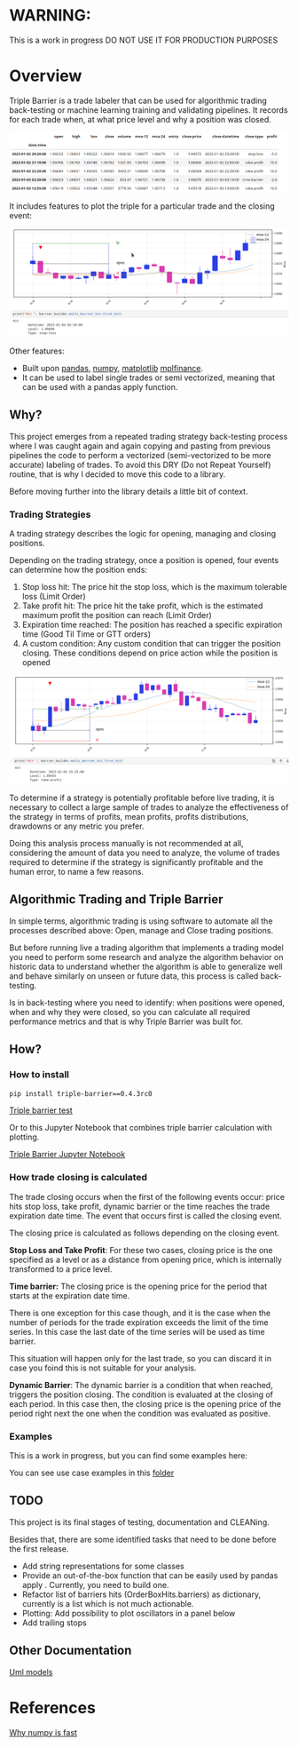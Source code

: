 # WARNING:

This is a work in progress DO NOT USE IT FOR PRODUCTION PURPOSES

# Overview

Triple Barrier is a trade labeler that can be used for algorithmic trading back-testing or machine learning training and
validating pipelines. It records for each trade when, at what price level and why a position was closed.

![](./docs/images/trades-table.png)

It includes features to plot the triple for a particular trade and the closing event:

![](./docs/images/trade_example_1.png)

Other features:

- Built
  upon [pandas](https://pandas.pydata.org/), [numpy](https://numpy.org/), [matplotlib](https://matplotlib.org/) [mplfinance](https://github.com/matplotlib/mplfinance).
- It can be used to label single trades or semi vectorized, meaning that can be used with a pandas apply function.

## Why?

This project emerges from a repeated trading strategy back-testing process where I was caught again and again copying 
and pasting from previous pipelines the code to perform a vectorized (semi-vectorized to be more accurate) labeling of 
trades. To avoid this DRY (Do not Repeat Yourself) routine, that is why I decided to move this code to a library.

Before moving further into the library details a little bit of context.

### Trading Strategies

A trading strategy describes the logic for opening, managing and closing positions.

Depending on the trading strategy, once a position is opened, four events can determine how the position ends:

1. Stop loss hit: The price hit the stop loss, which is the maximum tolerable loss (Limit Order)
2. Take profit hit: The price hit the take profit, which is the estimated maximum profit the position can reach (Limit
   Order)
3. Expiration time reached: The position has reached a specific expiration time (Good Til Time or GTT orders)
4. A custom condition: Any custom condition that can trigger the position closing. These conditions depend on price
   action while the position is opened

![](./docs/images/triple-barrier-long.png)

To determine if a strategy is potentially profitable before live trading, it is necessary to collect a large sample of
trades to analyze the effectiveness of the strategy in terms of profits, mean profits, profits distributions, drawdowns
or any metric you prefer.

Doing this analysis process manually is not recommended at all, considering the amount of data you need to analyze, the
volume of trades required to determine if the strategy is significantly profitable and the human error, to name a few
reasons. 

## Algorithmic Trading and Triple Barrier

In simple terms, algorithmic trading is using software to automate all the processes described above: Open, manage
and Close trading positions.

But before running live a trading algorithm that implements a trading model you need to perform some research and
analyze the algorithm behavior on historic data to understand whether the algorithm is able to generalize well and
 behave similarly on unseen or future data, this process is called back-testing.

Is in back-testing where you need to identify: when positions were opened, when and why they were closed, so you can 
calculate all required performance metrics and that is why Triple Barrier was built for.


## How?

### How to install

```commandline
pip install triple-barrier==0.4.3rc0
```


[Triple barrier test](./tests/triple_barrier/integration/test_triple_barrier_apply_happy_path.py)

Or to this Jupyter Notebook that combines triple barrier calculation with plotting.

[Triple Barrier Jupyter Notebook](./docs/plot-method-tests.ipynb)


### How trade closing is calculated

The trade closing occurs when the first of the following events occur: price hits stop loss, take profit, dynamic barrier
or the time reaches the trade expiration date time. The event that occurs first is called the closing event.

The closing price is calculated as follows depending on the closing event.

**Stop Loss and Take Profit**: For these two cases, closing price is the one specified as a level or as a distance from 
opening price, which is internally transformed to a price level.

**Time barrier:** The closing price is the opening price for the period that starts at the expiration date time.

There is one exception for this case though, and it is the case when the number of periods for the trade expiration
exceeds the limit of the time series. In this case the last date of the time series will be used as time barrier. 

This situation will happen only for the last trade, so you can discard it in case you foind this is not suitable for
your analysis.

**Dynamic Barrier**: The dynamic barrier is a condition that when reached, triggers the position closing. The condition
is evaluated at the closing of each period. In this case then, the closing price is the opening price of the period 
right next the one when the condition was evaluated as positive.


### Examples

This is a work in progress, but you can find some examples here:

You can see use case examples in this [folder](./docs/examples)

## TODO

This project is its final stages of testing, documentation and CLEANing.

Besides that, there are some identified tasks that need to be done before the first release.

- Add string representations for some classes
- Provide an out-of-the-box function that can be easily used by pandas apply . Currently, you need to build one.
- Refactor list of barriers hits (OrderBoxHits.barriers) as dictionary, currently is a list which
is not much actionable.
- Plotting: Add possibility to plot oscillators in a panel below
- Add trailing stops


## Other Documentation

[Uml models](./docs/models.md)

# References

[Why numpy is fast](https://numpy.org/doc/stable/user/whatisnumpy.html#why-is-numpy-fast)
